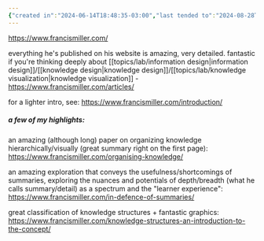 ```yaml
---
{"created in":"2024-06-14T18:48:35-03:00","last tended to":"2024-08-28T15:13:32-03:00","tags":["person","informationmanagement","design","tier1","knowledgedesign","learning","visuallearning","research","🌿","lab","informationdesign","knowledgevisualization"],"dg-publish":true,"relevancescore":90,"permalink":"/people/references/lab/francis-miller/","dgPassFrontmatter":true,"created":"2024-06-14T18:48:35.670-03:00","updated":"2024-08-28T15:15:41.122-03:00"}
---
```


https://www.francismiller.com/

everything he's published on his website is amazing, very detailed. fantastic if you're thinking deeply about [[topics/lab/information design\|information design]]/[[knowledge design\|knowledge design]]/[[topics/lab/knowledge visualization\|knowledge visualization]] - https://www.francismiller.com/articles/

for a lighter intro, see: https://www.francismiller.com/introduction/

##### a few of my highlights:

an amazing (although long) paper on organizing knowledge hierarchically/visually (great summary right on the first page): https://www.francismiller.com/organising-knowledge/

an amazing exploration that conveys the usefulness/shortcomings of summaries, exploring the nuances and potentials of depth/breadth (what he calls summary/detail) as a spectrum and the "learner experience": https://www.francismiller.com/in-defence-of-summaries/

great classification of knowledge structures + fantastic graphics: https://www.francismiller.com/knowledge-structures-an-introduction-to-the-concept/